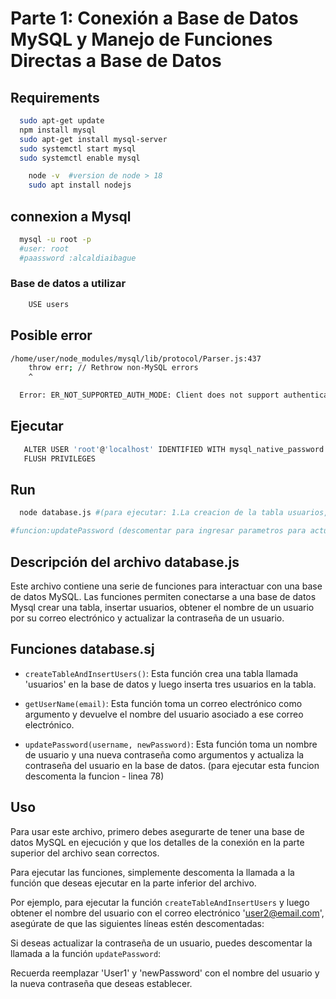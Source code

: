 # Parte 1: Conexión a Base de Datos MySQL y Manejo de Funciones Directas a Base de Datos

## Requirements
  ```bash
    sudo apt-get update
    npm install mysql
    sudo apt-get install mysql-server
    sudo systemctl start mysql
    sudo systemctl enable mysql
  ```
  ```bash
      node -v  #version de node > 18
      sudo apt install nodejs
  ```
## connexion a Mysql
  ```bash
    mysql -u root -p 
    #user: root 
    #paassword :alcaldiaibague 
  ```
  ### Base de datos a utilizar
  ```bash
      USE users 
  ```
  ## Posible error
  ```bash
  /home/user/node_modules/mysql/lib/protocol/Parser.js:437
      throw err; // Rethrow non-MySQL errors
      ^

    Error: ER_NOT_SUPPORTED_AUTH_MODE: Client does not support authentication protocol requested by server; consider upgrading MySQL client
  ```
## Ejecutar
 ```bash
    ALTER USER 'root'@'localhost' IDENTIFIED WITH mysql_native_password BY 'alcaldiaibague';
    FLUSH PRIVILEGES
  ```
## Run
```bash
  node database.js #(para ejecutar: 1.La creacion de la tabla usuarios, 2.el insert de los usuarios y 3.la consulta del nombre de usario a traves del email)
```
```bash
#funcion:updatePassword (descomentar para ingresar parametros para actualizacion de contrasena) y ejecutar de nuevo node database.js para que se actualice la contrasena
```
## Descripción del archivo database.js

Este archivo contiene una serie de funciones para interactuar con una base de datos MySQL. Las funciones permiten conectarse a una base de datos Mysql crear una tabla, insertar usuarios, obtener el nombre de un usuario por su correo electrónico y actualizar la contraseña de un usuario.

## Funciones database.sj

- `createTableAndInsertUsers()`: Esta función crea una tabla llamada 'usuarios' en la base de datos y luego inserta tres usuarios en la tabla.

- `getUserName(email)`: Esta función toma un correo electrónico como argumento y devuelve el nombre del usuario asociado a ese correo electrónico.

- `updatePassword(username, newPassword)`: Esta función toma un nombre de usuario y una nueva contraseña como argumentos y actualiza la contraseña del usuario en la base de datos. (para ejecutar esta funcion descomenta la funcion - linea 78)

## Uso

Para usar este archivo, primero debes asegurarte de tener una base de datos MySQL en ejecución y que los detalles de la conexión en la parte superior del archivo sean correctos.

Para ejecutar las funciones, simplemente descomenta la llamada a la función que deseas ejecutar en la parte inferior del archivo.

Por ejemplo, para ejecutar la función `createTableAndInsertUsers` y luego obtener el nombre del usuario con el correo electrónico 'user2@email.com', asegúrate de que las siguientes líneas estén descomentadas:

Si deseas actualizar la contraseña de un usuario, puedes descomentar la llamada a la función `updatePassword`:

Recuerda reemplazar 'User1' y 'newPassword' con el nombre del usuario y la nueva contraseña que deseas establecer.